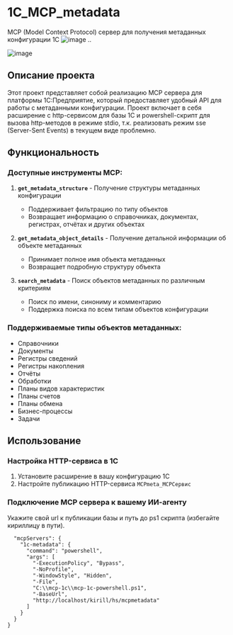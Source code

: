 # 1C_MCP_metadata
MCP (Model Context Protocol) сервер для получения метаданных конфигурации 1С
![image](https://github.com/user-attachments/assets/6befda90-ebf1-4c5c-83d5-b6fa0d6d922c)
..

![image](https://github.com/user-attachments/assets/677d666f-33fe-4434-b46d-aa1a162ee39f)

## Описание проекта

Этот проект представляет собой реализацию MCP сервера для платформы 1С:Предприятие, который предоставляет удобный API для работы с метаданными конфигурации. Проект включает в себя расширение с http-сервисом для базы 1С и powershell-скрипт для вызова http-методов в режиме stdio, т.к. реализовать режим sse (Server-Sent Events) в текущем виде проблемно.

## Функциональность

### Доступные инструменты MCP:

1. **`get_metadata_structure`** - Получение структуры метаданных конфигурации
   - Поддерживает фильтрацию по типу объектов
   - Возвращает информацию о справочниках, документах, регистрах, отчётах и других объектах

2. **`get_metadata_object_details`** - Получение детальной информации об объекте метаданных
   - Принимает полное имя объекта метаданных
   - Возвращает подробную структуру объекта

3. **`search_metadata`** - Поиск объектов метаданных по различным критериям
   - Поиск по имени, синониму и комментарию
   - Поддержка поиска по всем типам объектов конфигурации

### Поддерживаемые типы объектов метаданных:
- Справочники
- Документы
- Регистры сведений
- Регистры накопления
- Отчёты
- Обработки
- Планы видов характеристик
- Планы счетов
- Планы обмена
- Бизнес-процессы
- Задачи

## Использование

### Настройка HTTP-сервиса в 1С
1. Установите расширение в вашу конфигурацию 1С
2. Настройте публикацию HTTP-сервиса `MCPmeta_MCPСервис`

### Подключение MCP сервера к вашему ИИ-агенту
Укажите свой url к публикации базы и путь до ps1 скрипта (избегайте кириллицу в пути). 
```{
  "mcpServers": {
    "1c-metadata": {
      "command": "powershell",
      "args": [
        "-ExecutionPolicy", "Bypass",
        "-NoProfile", 
        "-WindowStyle", "Hidden",
        "-File", 
        "C:\\mcp-1c\\mcp-1c-powershell.ps1",
        "-BaseUrl",
        "http://localhost/kirill/hs/mcpmetadata"
      ]
    }
  }
}


